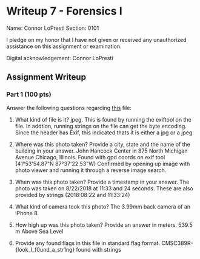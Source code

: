 # Writeup 7 - Forensics I

Name: Connor LoPresti
Section:  0101

I pledge on my honor that I have not given or received any unauthorized assistance on this assignment or examination.

Digital acknowledgement: Connor LoPresti


## Assignment Writeup


### Part 1 (100 pts)
Answer the following questions regarding [this](../image) file:

1. What kind of file is it?
jpeg. This is found by running the exiftool on the file. In addtion, running strings on the file can get the byte encoding. Since the header has Exif, this indicated thats it is either a jpg or a jpeg.

2. Where was this photo taken? Provide a city, state and the name of the building in your answer.
John Hancock Center in 875 North Michigan Avenue Chicago, Illinois.
Found with gpd coords on exif tool (41°53'54.87"N 87°37'22.53"W)
Confirmed by opening up image with photo viewer and running it through a reverse image search.

3. When was this photo taken? Provide a timestamp in your answer.
The photo was taken on 8/22/2018 at 11:33 and 24 seconds. These are also provided by strings (2018:08:22 and 11:33:24)

4. What kind of camera took this photo?
The 3.99mm back camera of an iPhone 8.

5. How high up was this photo taken? Provide an answer in meters.
539.5 m Above Sea Level

6. Provide any found flags in this file in standard flag format.
CMSC389R-{look_I_f0und_a_str1ng} found with strings

